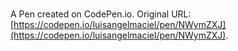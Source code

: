 # 

A Pen created on CodePen.io. Original URL: [https://codepen.io/luisangelmaciel/pen/NWymZXJ](https://codepen.io/luisangelmaciel/pen/NWymZXJ).

